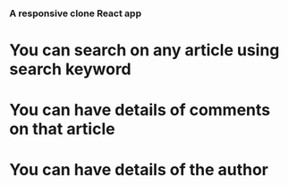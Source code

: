 ### A responsive clone React app 
# You can search on any article using search keyword
# You can have details of comments on that article
# You can have details of the author
